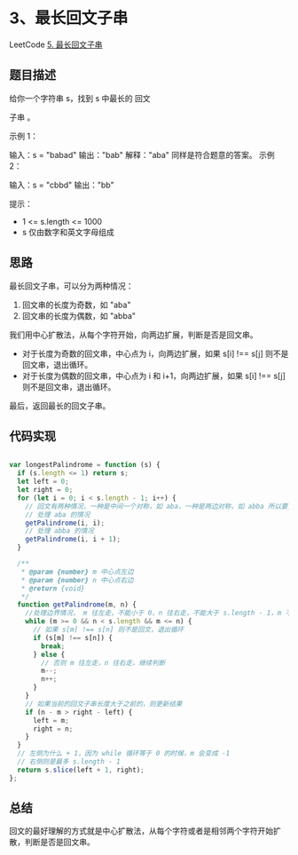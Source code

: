 # 3、最长回文子串

LeetCode [5. 最长回文子串](https://leetcode-cn.com/problems/longest-palindromic-substring/)

## 题目描述


给你一个字符串 s，找到 s 中最长的 
回文
 
子串
。

 

示例 1：

输入：s = "babad"
输出："bab"
解释："aba" 同样是符合题意的答案。
示例 2：

输入：s = "cbbd"
输出："bb"
 

提示：

- 1 <= s.length <= 1000
- s 仅由数字和英文字母组成


## 思路

最长回文子串，可以分为两种情况：

1. 回文串的长度为奇数，如 "aba"
2. 回文串的长度为偶数，如 "abba"

我们用中心扩散法，从每个字符开始，向两边扩展，判断是否是回文串。

- 对于长度为奇数的回文串，中心点为 i，向两边扩展，如果 s[i] !== s[j] 则不是回文串，退出循环。
- 对于长度为偶数的回文串，中心点为 i 和 i+1，向两边扩展，如果 s[i] !== s[j] 则不是回文串，退出循环。

最后，返回最长的回文子串。


## 代码实现

```js

var longestPalindrome = function (s) {
  if (s.length <= 1) return s;
  let left = 0;
  let right = 0;
  for (let i = 0; i < s.length - 1; i++) {
    // 回文有两种情况，一种是中间一个对称，如 aba，一种是两边对称，如 abba 所以要分别处理
    // 处理 aba 的情况
    getPalindrome(i, i);
    // 处理 abba 的情况
    getPalindrome(i, i + 1);
  }

  /**
   * @param {number} m 中心点左边
   * @param {number} n 中心点右边
   * @return {void}
   */
  function getPalindrome(m, n) {
    //处理边界情况， m 往左走，不能小于 0，n 往右走，不能大于 s.length - 1，m 不能大于 n
    while (m >= 0 && n < s.length && m <= n) {
      // 如果 s[m] !== s[n] 则不是回文，退出循环
      if (s[m] !== s[n]) {
        break;
      } else {
        // 否则 m 往左走，n 往右走，继续判断
        m--;
        n++;
      }
    }
    // 如果当前的回文子串长度大于之前的，则更新结果
    if (n - m > right - left) {
      left = m;
      right = n;
    }
  }
  // 左侧为什么 + 1，因为 while 循环等于 0 的时候，m 会变成 -1
  // 右侧则是最多 s.length - 1
  return s.slice(left + 1, right);
};


```

## 总结

回文的最好理解的方式就是中心扩散法，从每个字符或者是相邻两个字符开始扩散，判断是否是回文串。